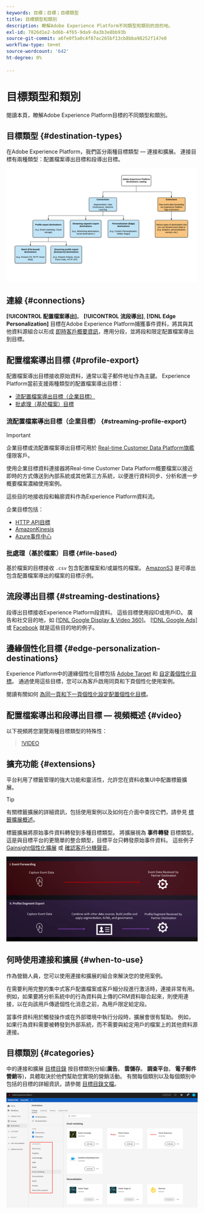 ```yaml
---
keywords: 目標；目標；目標類型
title: 目標類型和類別
description: 瞭解Adobe Experience Platform不同類型和類別的目的地。
exl-id: 7826d1e2-bd6b-4f65-9da9-0a3b3e8bb93b
source-git-commit: a6fe0f5a0c4f87ac265bf13cb8bba98252f147e0
workflow-type: tm+mt
source-wordcount: '642'
ht-degree: 0%

---
```


# 目標類型和類別

閱讀本頁，瞭解Adobe Experience Platform目標的不同類型和類別。

## 目標類型 {#destination-types}

在Adobe Experience Platform，我們區分兩種目標類型 — 連接和擴展。 連接目標有兩種類型：配置檔案導出目標和段導出目標。

![目標類型](./assets/destination-types/types-of-destinations.png)

## 連線 {#connections}

**[!UICONTROL 配置檔案導出]**。 **[!UICONTROL 流段導出]**, **[!DNL Edge Personalization]** 目標在Adobe Experience Platform捕獲事件資料，將其與其他資料源組合以形成 [即時客戶概要資訊](../profile/home.md)，應用分段，並將段和限定配置檔案導出到目標。

## 配置檔案導出目標 {#profile-export}

配置檔案導出目標接收原始資料，通常以電子郵件地址作為主鍵。 Experience Platform當前支援兩種類型的配置檔案導出目標：

* [流配置檔案導出目標（企業目標）](#streaming-profile-export)
* [批處理（基於檔案）目標](#file-based)

### 流配置檔案導出目標（企業目標） {#streaming-profile-export}

>[!IMPORTANT]
>
>企業目標或流配置檔案導出目標可用於 [Real-time Customer Data Platform旗艦](https://helpx.adobe.com/legal/product-descriptions/real-time-customer-data-platform.html) 僅限客戶。

使用企業目標資料連接器將Real-time Customer Data Platform概要檔案以接近即時的方式傳送到內部系統或其他第三方系統，以便進行資料同步、分析和進一步概要檔案濃縮使用案例。

這些目的地接收段和輪廓資料作為Experience Platform資料流。

企業目標包括：

* [HTTP API目標](catalog/streaming/http-destination.md)
* [AmazonKinesis](catalog/cloud-storage/amazon-kinesis.md)
* [Azure事件中心](catalog/cloud-storage/azure-event-hubs.md)

### 批處理（基於檔案）目標 {#file-based}

基於檔案的目標接收 `.csv` 包含配置檔案和/或屬性的檔案。 [AmazonS3](catalog/cloud-storage/amazon-s3.md) 是可導出包含配置檔案導出的檔案的目標示例。

## 流段導出目標 {#streaming-destinations}

段導出目標接收Experience Platform段資料。 這些目標使用段ID或用戶ID。 廣告和社交目的地，如 [[!DNL Google Display & Video 360]](catalog/advertising/google-dv360.md)。 [[!DNL Google Ads]](catalog/advertising/google-ads-destination.md)或 [Facebook](catalog/social/facebook.md) 就是這些目的地的例子。

## 邊緣個性化目標 {#edge-personalization-destinations}

Experience Platform中的邊緣個性化目標包括 [Adobe Target](/help/destinations/catalog/personalization/adobe-target-connection.md) 和 [自定義個性化目標](/help/destinations/catalog/personalization/custom-personalization.md)。 通過使用這些目標，您可以為客戶啟用同頁和下頁個性化使用案例。

閱讀有關如何 [為同一頁和下一頁個性化設定配置個性化目標](/help/destinations/ui/configure-personalization-destinations.md)。

## 配置檔案導出和段導出目標 — 視頻概述 {#video}

以下視頻將您瀏覽兩種目標類型的特殊性：

>[!VIDEO](https://video.tv.adobe.com/v/29707?quality=12)

## 擴充功能 {#extensions}

平台利用了標籤管理的強大功能和靈活性，允許您在資料收集UI中配置標籤擴展。

>[!TIP]
>
>有關標籤擴展的詳細資訊，包括使用案例以及如何在介面中查找它們，請參見 [標籤擴展概述](./catalog/launch-extensions/overview.md)。

標籤擴展將原始事件資料轉發到多種目標類型。 將擴展視為 **事件轉發** 目標類型。 這是與目標平台的更簡單的整合類型，目標平台只轉發原始事件資料。 這些例子 [Gainsight個性化擴展](./catalog/personalization/gainsight.md) 或 [確認客戶分機聲音](./catalog/voice/confirmit-digital-feedback.md)。

![與其他目標相比的標籤擴展](./assets/common/launch-and-other-destinations.png)

## 何時使用連接和擴展 {#when-to-use}

作為營銷人員，您可以使用連接和擴展的組合來解決您的使用案例。

在需要利用完整的集中式客戶配置檔案或客戶細分段進行激活時，連接非常有用。 例如，如果要將分析系統中的行為資料與上傳的CRM資料聯合起來，則使用連接，以在向該用戶傳遞個性化消息之前，為用戶限定給定段。

當事件資料用於觸發操作或在外部環境中執行分段時，擴展會很有幫助。 例如，如果行為資料需要被轉發到外部系統，而不需要與給定用戶的檔案上的其他資料源連接。

## 目標類別 {#categories}

中的連接和擴展 [目標目錄](https://platform.adobe.com/destination/catalog) 按目標類別分組(**廣告**。 **雲儲存**。 **調查平台**。 **電子郵件營銷**&#x200B;等)，具體取決於他們幫助您實現的營銷活動。 有關每個類別以及每個類別中包括的目標的詳細資訊，請參閱 [目標目錄文檔](./catalog/overview.md)。

![目標類別](./assets/destination-types/destination-categories-menu.png)
